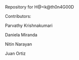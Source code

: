 Repository for H@<k@th0n4G00D 

Contributors:

Parvathy Krishnakumari

Daniela Miranda

Nitin Narayan

Juan Ortiz
